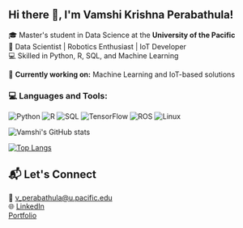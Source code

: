 

## Hi there 👋, I'm Vamshi Krishna Perabathula!

🎓 Master's student in Data Science at the **University of the Pacific**  
🌟 Data Scientist | Robotics Enthusiast | IoT Developer  
💻 Skilled in Python, R, SQL, and Machine Learning  

🔭 **Currently working on:** Machine Learning and IoT-based solutions  




### 💻 Languages and Tools:
![Python](https://img.shields.io/badge/Python-3776AB?style=for-the-badge&logo=python&logoColor=white)
![R](https://img.shields.io/badge/R-276DC3?style=for-the-badge&logo=r&logoColor=white)
![SQL](https://img.shields.io/badge/SQL-003B57?style=for-the-badge&logo=postgresql&logoColor=white)
![TensorFlow](https://img.shields.io/badge/TensorFlow-FF6F00?style=for-the-badge&logo=tensorflow&logoColor=white)
![ROS](https://img.shields.io/badge/ROS-22314E?style=for-the-badge&logo=ros&logoColor=white)
![Linux](https://img.shields.io/badge/Linux-FCC624?style=for-the-badge&logo=linux&logoColor=black)


![Vamshi's GitHub stats](https://github-readme-stats.vercel.app/api?username=perabathulavamshi&show_icons=true&theme=radical)


[![Top Langs](https://github-readme-stats.vercel.app/api/top-langs/?username=perabathulavamshi&layout=compact)](https://github.com/anuraghazra/github-readme-stats)


## 📬 Let's Connect
📧 [v_perabathula@u.pacific.edu](mailto:v_perabathula@u.pacific.edu)  
🌐 [LinkedIn](https://www.linkedin.com/in/vk-perabathula/)  
 [Portfolio](#)



